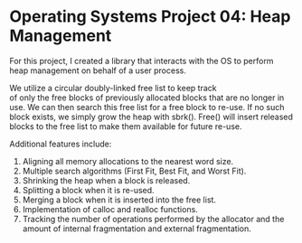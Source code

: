 # Operating Systems Project 04: Heap Management

For this project, I created a library that interacts with the OS to perform heap management on behalf of a user process. 

We utilize a circular doubly-linked free list to keep track of only the free blocks of previously allocated blocks that are no longer in use. We can then search this free list for a free block to re-use. If no such block exists, we simply grow the heap with sbrk(). Free() will insert released blocks to the free list to make them available for future re-use. 

Additional features include: 
1. Aligning all memory allocations to the nearest word size. 
2. Multiple search algorithms (First Fit, Best Fit, and Worst Fit). 
3. Shrinking the heap when a block is released. 
4. Splitting a block when it is re-used. 
5. Merging a block when it is inserted into the free list. 
6. Implementation of calloc and realloc functions. 
7. Tracking the number of operations performed by the allocator and the amount of internal fragmentation and external fragmentation. 
